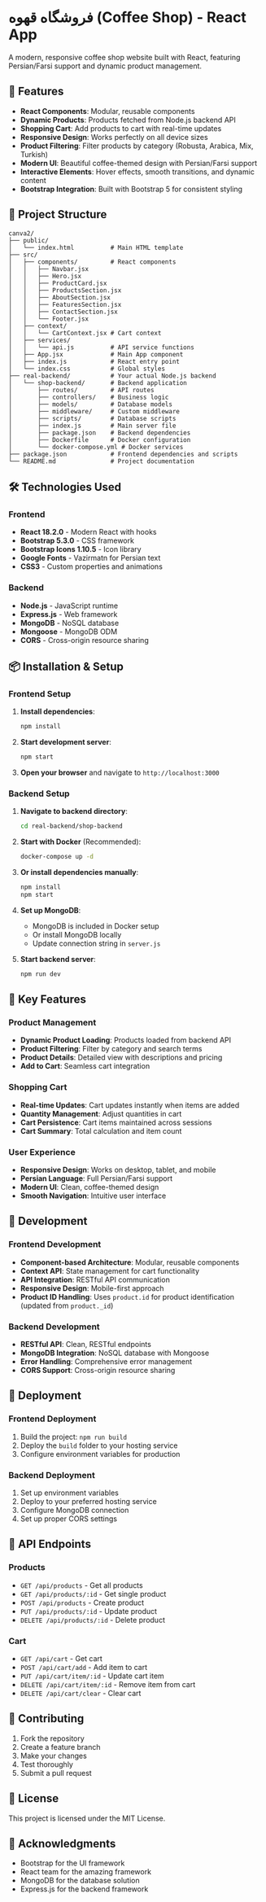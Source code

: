 # فروشگاه قهوه (Coffee Shop) - React App

A modern, responsive coffee shop website built with React, featuring Persian/Farsi support and dynamic product management.

## 🚀 Features

- **React Components**: Modular, reusable components
- **Dynamic Products**: Products fetched from Node.js backend API
- **Shopping Cart**: Add products to cart with real-time updates
- **Responsive Design**: Works perfectly on all device sizes
- **Product Filtering**: Filter products by category (Robusta, Arabica, Mix, Turkish)
- **Modern UI**: Beautiful coffee-themed design with Persian/Farsi support
- **Interactive Elements**: Hover effects, smooth transitions, and dynamic content
- **Bootstrap Integration**: Built with Bootstrap 5 for consistent styling

## 📁 Project Structure

```
canva2/
├── public/
│   └── index.html          # Main HTML template
├── src/
│   ├── components/         # React components
│   │   ├── Navbar.jsx
│   │   ├── Hero.jsx
│   │   ├── ProductCard.jsx
│   │   ├── ProductsSection.jsx
│   │   ├── AboutSection.jsx
│   │   ├── FeaturesSection.jsx
│   │   ├── ContactSection.jsx
│   │   └── Footer.jsx
│   ├── context/
│   │   └── CartContext.jsx # Cart context
│   ├── services/
│   │   └── api.js          # API service functions
│   ├── App.jsx             # Main App component
│   ├── index.js            # React entry point
│   └── index.css           # Global styles
├── real-backend/           # Your actual Node.js backend
│   └── shop-backend/       # Backend application
│       ├── routes/         # API routes
│       ├── controllers/    # Business logic
│       ├── models/         # Database models
│       ├── middleware/     # Custom middleware
│       ├── scripts/        # Database scripts
│       ├── index.js        # Main server file
│       ├── package.json    # Backend dependencies
│       ├── Dockerfile      # Docker configuration
│       └── docker-compose.yml # Docker services
├── package.json            # Frontend dependencies and scripts
└── README.md               # Project documentation
```

## 🛠️ Technologies Used

### Frontend
- **React 18.2.0** - Modern React with hooks
- **Bootstrap 5.3.0** - CSS framework
- **Bootstrap Icons 1.10.5** - Icon library
- **Google Fonts** - Vazirmatn for Persian text
- **CSS3** - Custom properties and animations

### Backend
- **Node.js** - JavaScript runtime
- **Express.js** - Web framework
- **MongoDB** - NoSQL database
- **Mongoose** - MongoDB ODM
- **CORS** - Cross-origin resource sharing

## 📦 Installation & Setup

### Frontend Setup

1. **Install dependencies**:
   ```bash
   npm install
   ```

2. **Start development server**:
   ```bash
   npm start
   ```

3. **Open your browser** and navigate to `http://localhost:3000`

### Backend Setup

1. **Navigate to backend directory**:
   ```bash
   cd real-backend/shop-backend
   ```

2. **Start with Docker** (Recommended):
   ```bash
   docker-compose up -d
   ```

3. **Or install dependencies manually**:
   ```bash
   npm install
   npm start
   ```

4. **Set up MongoDB**:
   - MongoDB is included in Docker setup
   - Or install MongoDB locally
   - Update connection string in `server.js`

4. **Start backend server**:
   ```bash
   npm run dev
   ```

## 🎯 Key Features

### Product Management
- **Dynamic Product Loading**: Products loaded from backend API
- **Product Filtering**: Filter by category and search terms
- **Product Details**: Detailed view with descriptions and pricing
- **Add to Cart**: Seamless cart integration

### Shopping Cart
- **Real-time Updates**: Cart updates instantly when items are added
- **Quantity Management**: Adjust quantities in cart
- **Cart Persistence**: Cart items maintained across sessions
- **Cart Summary**: Total calculation and item count

### User Experience
- **Responsive Design**: Works on desktop, tablet, and mobile
- **Persian Language**: Full Persian/Farsi support
- **Modern UI**: Clean, coffee-themed design
- **Smooth Navigation**: Intuitive user interface

## 🔧 Development

### Frontend Development
- **Component-based Architecture**: Modular, reusable components
- **Context API**: State management for cart functionality
- **API Integration**: RESTful API communication
- **Responsive Design**: Mobile-first approach
- **Product ID Handling**: Uses `product.id` for product identification (updated from `product._id`)

### Backend Development
- **RESTful API**: Clean, RESTful endpoints
- **MongoDB Integration**: NoSQL database with Mongoose
- **Error Handling**: Comprehensive error management
- **CORS Support**: Cross-origin resource sharing

## 🚀 Deployment

### Frontend Deployment
1. Build the project: `npm run build`
2. Deploy the `build` folder to your hosting service
3. Configure environment variables for production

### Backend Deployment
1. Set up environment variables
2. Deploy to your preferred hosting service
3. Configure MongoDB connection
4. Set up proper CORS settings

## 📝 API Endpoints

### Products
- `GET /api/products` - Get all products
- `GET /api/products/:id` - Get single product
- `POST /api/products` - Create product
- `PUT /api/products/:id` - Update product
- `DELETE /api/products/:id` - Delete product

### Cart
- `GET /api/cart` - Get cart
- `POST /api/cart/add` - Add item to cart
- `PUT /api/cart/item/:id` - Update cart item
- `DELETE /api/cart/item/:id` - Remove item from cart
- `DELETE /api/cart/clear` - Clear cart

## 🤝 Contributing

1. Fork the repository
2. Create a feature branch
3. Make your changes
4. Test thoroughly
5. Submit a pull request

## 📄 License

This project is licensed under the MIT License.

## 🙏 Acknowledgments

- Bootstrap for the UI framework
- React team for the amazing framework
- MongoDB for the database solution
- Express.js for the backend framework 